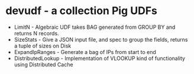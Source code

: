 # devudf - a collection Pig UDFs
* LimitN - Algebraic UDF takes BAG generated from GROUP BY and returns N records.
* SizeStats - Give a JSON input file, and spec to group the fields, returns a tuple of sizes on Disk
* ExpandIpRanges - Generate a bag of IPs from start to end
* DistributedLookup - Implementation of VLOOKUP kind of functionality using Distributed Cache 

